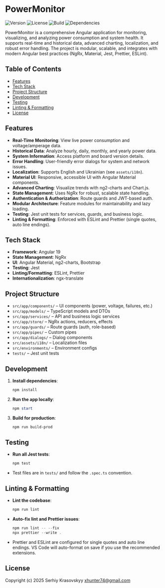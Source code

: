# PowerMonitor

![Version](https://img.shields.io/github/package-json/v/xhunter74/PowerMonitor.Site?path=package.json&color=blue)
![License](https://img.shields.io/badge/license-MIT-green)
![Build](https://img.shields.io/badge/build-passing-brightgreen)
![Dependencies](https://img.shields.io/badge/dependencies-up%20to%20date-brightgreen)

PowerMonitor is a comprehensive Angular application for monitoring, visualizing, and analyzing power consumption and system health. It supports real-time and historical data, advanced charting, localization, and robust error handling. The project is modular, scalable, and integrates with modern Angular best practices (NgRx, Material, Jest, Prettier, ESLint).

## Table of Contents

- [Features](#features)
- [Tech Stack](#tech-stack)
- [Project Structure](#project-structure)
- [Development](#development)
- [Testing](#testing)
- [Linting & Formatting](#linting--formatting)
- [License](#license)

## Features

- **Real-Time Monitoring**: View live power consumption and voltage/amperage data.
- **Historical Data**: Analyze hourly, daily, monthly, and yearly power data.
- **System Information**: Access platform and board version details.
- **Error Handling**: User-friendly error dialogs for system and network issues.
- **Localization**: Supports English and Ukrainian (see `assets/i18n`).
- **Material UI**: Responsive, accessible UI with Angular Material components.
- **Advanced Charting**: Visualize trends with ng2-charts and Chart.js.
- **State Management**: Uses NgRx for robust, scalable state handling.
- **Authentication & Authorization**: Route guards and JWT-based auth.
- **Modular Architecture**: Feature modules for maintainability and lazy loading.
- **Testing**: Jest unit tests for services, guards, and business logic.
- **Linting & Formatting**: Enforced with ESLint and Prettier (single quotes, auto line endings).

## Tech Stack

- **Framework**: Angular 19
- **State Management**: NgRx
- **UI**: Angular Material, ng2-charts, Bootstrap
- **Testing**: Jest
- **Linting/Formatting**: ESLint, Prettier
- **Internationalization**: ngx-translate

## Project Structure

- `src/app/components/` – UI components (power, voltage, failures, etc.)
- `src/app/models/` – TypeScript models and DTOs
- `src/app/services/` – API and business logic services
- `src/app/store/` – NgRx actions, reducers, effects
- `src/app/guards/` – Route guards (auth, role-based)
- `src/app/pipes/` – Custom pipes
- `src/app/dialogs/` – Dialog components
- `src/assets/i18n/` – Localization files
- `src/environments/` – Environment configs
- `tests/` – Jest unit tests

## Development

1. **Install dependencies**:
    ```powershell
    npm install
    ```
2. **Run the app locally**:
    ```powershell
    npm start
    ```
3. **Build for production**:
    ```powershell
    npm run build-prod
    ```

## Testing

- **Run all Jest tests**:
    ```powershell
    npm test
    ```
- Test files are in `tests/` and follow the `.spec.ts` convention.

## Linting & Formatting

- **Lint the codebase**:
    ```powershell
    npm run lint
    ```
- **Auto-fix lint and Prettier issues**:
    ```powershell
    npm run lint -- --fix
    npx prettier --write .
    ```
- Prettier and ESLint are configured for single quotes and auto line endings. VS Code will auto-format on save if you use the recommended extensions.

## License

Copyright (c) 2025 Serhiy Krasovskyy xhunter74@gmail.com
